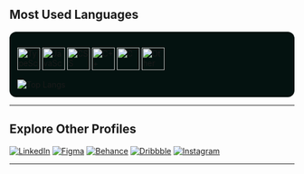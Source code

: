 ## Most Used Languages

<div align="left" style="background:rgba(4,18,16,1); padding:14px; border-radius:12px; margin-top:12px;">
  <p>
    <!-- TypeScript -->
    <img src="https://img.shields.io/badge/TypeScript-043024?style=flat&logo=typescript&logoColor=F3F4F6" alt="TypeScript" height="40"/>
    <!-- JavaScript -->
    <img src="https://img.shields.io/badge/JavaScript-043024?style=flat&logo=javascript&logoColor=F3F4F6" alt="JavaScript" height="40"/>
    <!-- CSS -->
    <img src="https://img.shields.io/badge/CSS-043024?style=flat&logo=css3&logoColor=F3F4F6" alt="CSS" height="40"/>
    <!-- C++ -->
    <img src="https://img.shields.io/badge/C++-043024?style=flat&logo=cpp&logoColor=F3F4F6" alt="C++" height="40"/>
    <!-- C -->
    <img src="https://img.shields.io/badge/C-043024?style=flat&logo=c&logoColor=F3F4F6" alt="C" height="40"/>
    <!-- Other/Generic -->
    <img src="https://img.shields.io/badge/Other-F3F4F6?style=flat&logo=codeforces&logoColor=043024" alt="Other" height="40"/>
  </p>
  <img src="https://github-readme-stats.vercel.app/api/top-langs/?username=petkovska-elena&layout=compact&hide_border=true&bg_color=043024cc&title_color=F3F4F6&text_color=F3F4F6&icon_color=10B981" alt="Top Langs" />
</div>

---

## Explore Other Profiles

[![LinkedIn](https://img.shields.io/badge/LinkedIn-043024?style=flat&logo=linkedin&logoColor=F3F4F6)](https://www.linkedin.com/in/petkovska-elena/)
[![Figma](https://img.shields.io/badge/Figma-043024?style=flat&logo=figma&logoColor=F3F4F6)](https://figma.com/@elenapetkovska)
[![Behance](https://img.shields.io/badge/Behance-043024?style=flat&logo=behance&logoColor=F3F4F6)](https://www.behance.net/petkovska-elena)
[![Dribbble](https://img.shields.io/badge/Dribbble-043024?style=flat&logo=dribbble&logoColor=F3F4F6)](https://dribbble.com/petkovska-elena)
[![Instagram](https://img.shields.io/badge/Instagram-043024?style=flat&logo=instagram&logoColor=F3F4F6)](https://www.instagram.com/elenapetkovska/)

---
